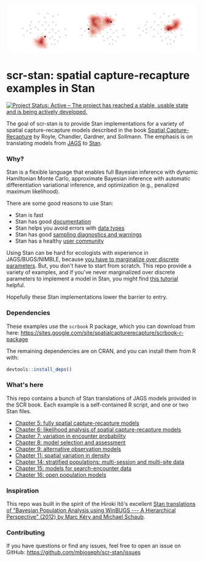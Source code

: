 
![](activity-center.png)

# scr-stan: spatial capture-recapture examples in Stan

<!-- badges: start -->
[![Project Status: Active – The project has reached a stable, usable state and is being actively developed.](https://www.repostatus.org/badges/latest/active.svg)](https://www.repostatus.org/#active)
<!-- badges: end -->

The goal of scr-stan is to provide Stan implementations for a variety of 
spatial capture-recapture models described in the book 
[Spatial Capture-Recapture](https://www.elsevier.com/books/spatial-capture-recapture/royle/978-0-12-405939-9)
by Royle, Chandler, Gardner, and Sollmann.
The emphasis is on translating models from [JAGS](http://mcmc-jags.sourceforge.net/) to [Stan](https://mc-stan.org/). 

### Why?

Stan is a flexible language that enables full Bayesian inference with dynamic
Hamiltonian Monte Carlo, approximate Bayesian inference with automatic
differentiation variational inference, and optimization (e.g., penalized 
maximum likelihood).

There are some good reasons to use Stan: 

- Stan is fast
- Stan has good [documentation](https://mc-stan.org/users/documentation/)
- Stan helps you avoid errors with [data types](https://mc-stan.org/docs/2_23/reference-manual/univariate-data-types-and-variable-declarations.html)
- Stan has good [sampling diagnostics and warnings](https://mc-stan.org/misc/warnings.html)
- Stan has a healthy [user community](https://discourse.mc-stan.org/)

Using Stan can be hard for ecologists with experience in JAGS/BUGS/NIMBLE, because 
[you have to marginalize over discrete parameters](https://mc-stan.org/docs/2_23/stan-users-guide/latent-discrete-parameterization.html). 
But, you don't have to start from scratch. 
This repo provide a variety of examples, and if you've never marginalized over discrete parameters to implement a model in Stan, you might find [this tutorial](https://mbjoseph.github.io/posts/2020-04-28-a-step-by-step-guide-to-marginalizing-over-discrete-parameters-for-ecologists-using-stan/) helpful. 

Hopefully these Stan implementations lower the barrier to entry.

### Dependencies

These examples use the `scrbook` R package, which you can download from here: 
https://sites.google.com/site/spatialcapturerecapture/scrbook-r-package

The remaining dependencies are on CRAN, and you can install them from R with:

```r
devtools::install_deps()
```

### What's here

This repo contains a bunch of Stan translations of JAGS models provided in the
SCR book. 
Each example is a self-contained R script, and one or two Stan files.

- [Chapter 5: fully spatial capture-recapture models](ch05)
- [Chapter 6: likelihood analysis of spatial capture-recapture models](ch06)
- [Chapter 7: variation in encounter probability](ch07)
- [Chapter 8: model selection and assessment](ch08)
- [Chapter 9: alternative observation models](ch09)
- [Chapter 11: spatial variation in density](ch11)
- [Chapter 14: stratified populations: multi-session and multi-site data](ch14)
- [Chapter 15: models for search-encounter data](ch15)
- [Chapter 16: open population models](ch16)

### Inspiration

This repo was built in the spirit of the Hiroki Itô's excellent [Stan 
translations of "Bayesian Population Analysis using 
WinBUGS --- A Hierarchical Perspective" (2012) by Marc Kéry and Michael Schaub](https://github.com/stan-dev/example-models/tree/master/BPA).

### Contributing

If you have questions or find any issues, feel free to open an issue on GitHub: 
https://github.com/mbjoseph/scr-stan/issues


